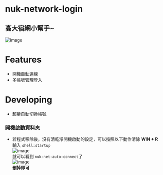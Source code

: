 # nuk-network-login
## 高大宿網小幫手~

![image](https://user-images.githubusercontent.com/31657781/168145714-d15efdcd-ce08-4a20-a7cd-3a0cc0a3173d.png)

# Features
- 開機自動連線
- 多帳號管理登入


# Developing
- 超量自動切換帳號


### 開機啟動資料夾
- 若程式移除後，沒有清乾淨開機啟動的設定，可以按照以下動作清除
**WIN + R** 輸入 `shell:startup`    
![image](https://user-images.githubusercontent.com/31657781/168146027-eac12f15-c455-4271-9a2d-f7f86b894de1.png)  
就可以看到 `nuk-net-auto-connect`了    
![image](https://user-images.githubusercontent.com/31657781/168146405-cc1b63bf-7df0-44c8-9851-268a2853f568.png)  
**刪掉即可**
